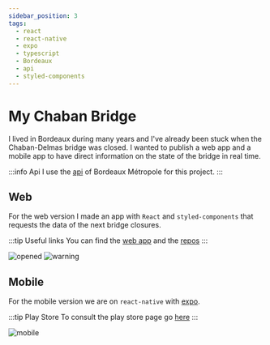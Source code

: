 ```yaml
---
sidebar_position: 3
tags:
  - react
  - react-native
  - expo
  - typescript
  - Bordeaux
  - api
  - styled-components
---
```


# My Chaban Bridge

I lived in Bordeaux during many years and I've already been stuck when the Chaban-Delmas bridge was closed. I wanted to publish a web app and a mobile app to have direct information on the state of the bridge in real time.

:::info Api
I use the [api](https://opendata.bordeaux-metropole.fr/explore/dataset/previsions_pont_chaban/information/) of Bordeaux Métropole for this project.
:::

## Web

For the web version I made an app with `React` and `styled-components` that requests the data of the next bridge closures.

:::tip Useful links
You can find the [web app](https://monpontchaban.simonboisset.com/)
and the [repos](https://github.com/simonboisset/chaban-delmas-bridge)
:::

![opened](/img/chaban/web-opened.png)
![warning](/img/chaban/web-warning.png)

## Mobile

For the mobile version we are on `react-native` with [expo](https://docs.expo.dev/).

:::tip Play Store
To consult the play store page go [here](https://play.google.com/store/apps/details?id=com.simonboisset.monpontchaban)
:::

![mobile](/img/chaban/mobile.png)
